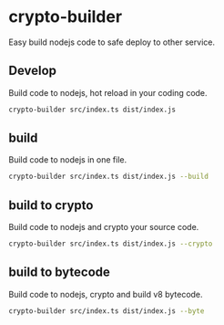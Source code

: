 # crypto-builder

Easy build nodejs code to safe deploy to other service.

## Develop

Build code to nodejs, hot reload in your coding code.

```sh
crypto-builder src/index.ts dist/index.js
```

## build

Build code to nodejs in one file.

```sh
crypto-builder src/index.ts dist/index.js --build
```

## build to crypto

Build code to nodejs and crypto your source code.

```sh
crypto-builder src/index.ts dist/index.js --crypto
```

## build to bytecode

Build code to nodejs, crypto and build v8 bytecode.

```sh
crypto-builder src/index.ts dist/index.js --byte
```